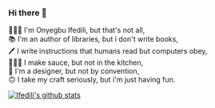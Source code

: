 ### Hi there 👋

🤵🏽‍♂️  I'm Onyegbu Ifedili, but that's not all,  
📚   I'm an author of libraries, but i don't write books,  
🖊   I write instructions that humans read but computers obey,  
👨🏽‍🍳   I make sauce, but not in the kitchen,  
🎨   I'm a designer, but not by convention,  
🙃   I take my craft seriously, but i'm just having fun.

[![Ifedili's github stats](https://github-readme-stats.vercel.app/api?username=saucecodee&count_private=true&show_icons=true&theme=algolia)](https://github.com/murewaashiru/github-readme-stats)
